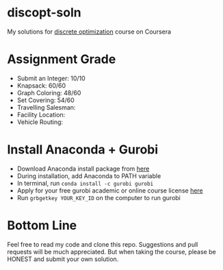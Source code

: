 # discopt-soln
My solutions for 
[discrete optimization](https://www.coursera.org/learn/discrete-optimization/)
course on Coursera

# Assignment Grade
* Submit an Integer: 10/10
* Knapsack: 60/60
* Graph Coloring: 48/60
* Set Covering: 54/60
* Travelling Salesman:
* Facility Location:
* Vehicle Routing:

# Install Anaconda + Gurobi
* Download Anaconda install package from 
  [here](https://www.anaconda.com/download/)
* During installation, add Anaconda to PATH variable
* In terminal, run ```conda install -c gurobi gurobi```
* Apply for your free gurobi academic or online course license
  [here](http://www.gurobi.com/downloads/download-center)
* Run ```grbgetkey YOUR_KEY_ID``` on the computer to run gurobi

# Bottom Line
Feel free to read my code and clone this repo.  Suggestions and pull requests
will be much appreciated.  But when taking the course, please be HONEST and 
submit your own solution.
